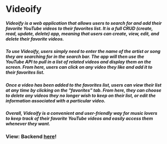 # Videoify

##### Videoify is a web application that allows users to search for and add their favorite YouTube videos to their favorites list. It is a full CRUD (create, read, update, delete) app, meaning that users can create, view, edit, and delete their favorite videos.

##### To use Videoify, users simply need to enter the name of the artist or song they are searching for in the search bar. The app will then use the YouTube API to pull in a list of related videos and display them on the screen. From here, users can click on any video they like and add it to their favorites list.

##### Once a video has been added to the favorites list, users can view their list at any time by clicking on the "favorites" tab. From here, they can choose to delete any videos they no longer wish to keep on their list, or edit the information associated with a particular video.

##### Overall, Videoify is a convenient and user-friendly way for music lovers to keep track of their favorite YouTube videos and easily access them whenever they want.

### View: Backend [here]([https://github.com/aliciasilverio/Video-ify-back-end])!
 

